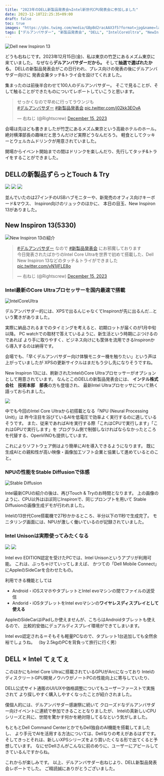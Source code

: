 ```yaml
---
title: "2023年のDELL新製品発表会≒Intel新世代CPU発表会に参加しました"
date: 2023-12-18T22:25:35+09:00
draft: false
toc: true
images: "https://pbs.twimg.com/media/GBpBd2racAAX3f5?format=jpg&name=large" 
tags: ["デルアンバサダー", "新製品発表会", "DELL", "IntelCoreUltra", "NewInspiron13"]
---
```


![Dell new Inspiron 13](https://pbs.twimg.com/media/GBpBd2racAAX3f5?format=jpg&name=large)

どうも右ねじです。2023年12月15日(金)、私は東京の竹芝にあるメズム東京に来ていました。
なぜなら**デルアンバサダーだから。** そして**抽選で選ばれたから**。
DELLの新製品発表会がこの日行われ、プレス向けの発表の後にデルアンバサダー向けに
発表会兼タッチ&トライ会を設けてくれました。

<!--more-->

集まったのは前後半合わせて100人のデルアンバサダー。
そこで見ることが、そして触ることができたものについてレポートしていこうと思います。

<blockquote class="twitter-tweet"><p lang="ja" dir="ltr">せっかくなので早めに行ってラウンジも<br> <a href="https://twitter.com/hashtag/%E3%83%87%E3%83%AB%E3%82%A2%E3%83%B3%E3%83%90%E3%82%B5%E3%83%80%E3%83%BC?src=hash&amp;ref_src=twsrc%5Etfw">#デルアンバサダー</a> <a href="https://twitter.com/hashtag/%E6%96%B0%E8%A3%BD%E5%93%81%E7%99%BA%E8%A1%A8%E4%BC%9A?src=hash&amp;ref_src=twsrc%5Etfw">#新製品発表会</a> <a href="https://t.co/j02kk3EOvA">pic.twitter.com/j02kk3EOvA</a></p>&mdash; 右ねじ (@Rightscrew) <a href="https://twitter.com/Rightscrew/status/1735585413845401850?ref_src=twsrc%5Etfw">December 15, 2023</a></blockquote> <script async src="https://platform.twitter.com/widgets.js" charset="utf-8"></script>

会場は先ほども書きましたが竹芝にあるメズム東京という高級ホテルのホール。
絶対横澤部長の趣味だと思うんだけど実際どうなんだろう。
軽食としてクッキーとウェルカムドリンクが用意されていました。

開場からイベント開始までの間はドリンクを楽しんだり、先行してタッチ&トライをすることができました。

## DELLの新製品ずらっとTouch & Try

![](https://pbs.twimg.com/media/GBpFm3VbUAAMtMr?format=jpg&name=large)
![](https://pbs.twimg.com/media/GBpGtsZbIAA5H1r?format=jpg&name=large)
![](https://pbs.twimg.com/media/GBpGt5taEAElRg5?format=jpg&name=large)

並んでいたのは27インチのUSBハブモニターや、新発売のオフィス向けキーボード&マウス、
Inspiron向けのリュックのほかに、
本日の目玉、New Inspiron 13がありました。

## New Inspiron 13(5330)

![New Inspiron 13の紹介](https://pbs.twimg.com/media/GBpBd2racAAX3f5?format=jpg&name=large)

<blockquote class="twitter-tweet"><p lang="ja" dir="ltr"><a href="https://twitter.com/hashtag/%E3%83%87%E3%83%AB%E3%82%A2%E3%83%B3%E3%83%90%E3%82%B5%E3%83%80%E3%83%BC?src=hash&amp;ref_src=twsrc%5Etfw">#デルアンバサダー</a> なので <a href="https://twitter.com/hashtag/%E6%96%B0%E8%A3%BD%E5%93%81%E7%99%BA%E8%A1%A8%E4%BC%9A?src=hash&amp;ref_src=twsrc%5Etfw">#新製品発表会</a> にお邪魔しております<br>今日発表されたばかりのIntel Core Ultraを世界で初めて搭載した、Dell New Inspiron 13などのタッチ＆トライができました <a href="https://t.co/vN1jlFLE8o">pic.twitter.com/vN1jlFLE8o</a></p>&mdash; 右ねじ (@Rightscrew) <a href="https://twitter.com/Rightscrew/status/1735585214687228323?ref_src=twsrc%5Etfw">December 15, 2023</a></blockquote> <script async src="https://platform.twitter.com/widgets.js" charset="utf-8"></script>

### Intel最新のCore Ultraプロセッサーを国内最速で搭載

![IntelCoreUltra](https://pbs.twimg.com/media/GBYJi2JaMAApfg0?format=jpg&name=large)

デルアンバサダー的には、XPSで出るんじゃなくてInspironが先に出るんだ…という驚きがありました。

実際に納品されるまでのタイミングを考えると、初期ロットが届くのが1月中旬以降。
PC watchでの取材で答えているように、新生活という時期にぶつけるのであれば
より手に取りやすく、ビジネス向けにも筐体を流用できるInspironから導入するのは納得です。

会場でも、「早くデルアンバサダー向け体験モニター機を触りたい」という声は上がっていましたが
XPSの更新サイクルはまだもう少し先になりそうですね。

New Inspiron 13には、刷新されたIntelのCore Ultraプロセッサーがオプションとして用意されています。
なんとこのDELLの新製品発表会には、
**インテル株式会社　技術本部　部長**の方も登壇され、
最新Intel Ultraプロセッサについて熱く語っておられました。

![](https://pbs.twimg.com/media/GBpStpzbsAESw5A?format=jpg&name=large)

中でも今回のIntel Core Ultraから初搭載となる「NPU (Neural Processing Unit)」は
昨今注目を浴びているAIを低電圧で効率よく実行するのに適しているそうです。
また、従来であればAIを実行する際「これはCPUで実行します」「これはGPUで実行します」を
プログラム側で制御しなければならなかったところを代替する、OpenVINOも提供しています。

これによりソフトウェア側はより簡単にAIを導入できるようになります。
既に生成AIとの親和性が高い映像・画像加工ソフト企業と協業して進めているとのこと。

### NPUの性能をStable Diffusionで体感
![Stable Diffusion](https://pbs.twimg.com/media/GBYJlGOawAAIsdc?format=jpg&name=large)

Intel最新CPUの紹介の後は、再びTouch & Tryのお時間となります。
上の画像のように、CPU以外はほぼ同じInspironで、同じプロンプトを用いて
Stable Diffusionの画像生成デモが行われました。

Intelの13世代Core搭載機で27秒かかるところ、半分以下の11秒で生成完了。
モニタリング画面には、NPUが激しく働いているのが記録されていました。


### Intel Unisonは実際使ってみたくなる

![](https://pbs.twimg.com/media/GBYJj5gaoAAcm5H?format=jpg&name=large)
![](https://pbs.twimg.com/media/GBYJkIGakAA2S4h?format=jpg&name=large)

Intel evo EDITION認定を受けたPCでは、Intel Unisonというアプリが利用可能。
これは、ぶっちゃけていってしまえば、
かつての「Dell Mobile Connect」にAppleのSideCarを合わせたもの。

利用できる機能としては
- Android・iOSスマホやタブレットとIntel evoマシンの間でファイルの送受信
- Andorid・iOSタブレットをIntel evoマシンの**ワイヤレスディスプレイとして使える**

AppleのSideCarはiPadしか使えませんが、こちらはAndroidタブレットも使えるので、
比較的安価にデュアルディスプレイ環境ができてしまいます。

Intel evo認定される＝そもそも軽量PCなので、タブレット1台追加しても全然余裕でしょうね。
（by 2.5kgのPCを背負って旅行に行く男）

## DELL × Intel てぇてぇ

このほかにもIntel Core Ultraに搭載されているGPUがArcになっており
IntelのディスクリートGPU開発ノウハウがノートPCの性能向上に寄与していたり、

DELL公式サイト通販のUI/UXや価格調整についてもユーザーファーストで実施されて
より探しやすく購入しやすくなったことが紹介されました。

僕個人的には、デルアンバサダー感謝祭に続いて
クローズドなデルアンバサダー向けイベントに連続で参加できることとなりましたが、
Intelの真新しいCPUシリーズと共に、世間を驚かす何かを絶対隠してるなという気がしました。

もともとDell Command CenterとかでもDell独自のAI機能を搭載してましたし、
より手元でAIを活用する方法については、Dellなりの考えがあるはずです。
そしてきっとそれは、新しいXPSシリーズをより買いたくなる形で出てくると予想しています。
なにせDellさんがこんなに前のめりに、ユーザーにアピールしてきているんですからね。

これからが楽しみです。
以上、デルアンバサダー右ねじより、DELL新製品発表会レポートでした。
ご精読誠にありがとうございました。